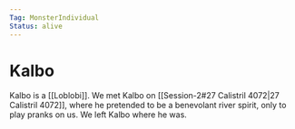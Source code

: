 ```yaml
---
Tag: MonsterIndividual
Status: alive
---
```

# Kalbo
Kalbo is a [[Loblobi]]. We met Kalbo on [[Session-2#27 Calistril 4072|27 Calistril 4072]], where he pretended to be a benevolant river spirit, only to play pranks on us. We left Kalbo where he was.